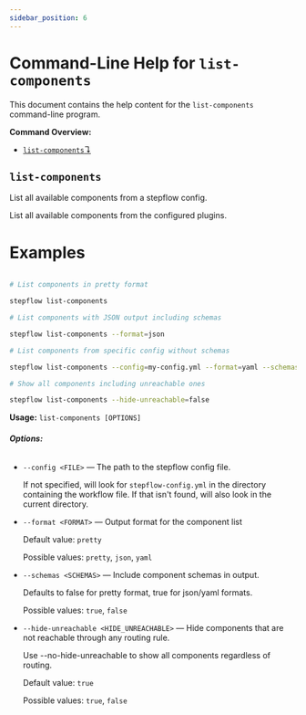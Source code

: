 ```yaml
---
sidebar_position: 6
---
```


# Command-Line Help for `list-components`

This document contains the help content for the `list-components` command-line program.

**Command Overview:**

* [`list-components`↴](#list-components)

## `list-components`

List all available components from a stepflow config.

List all available components from the configured plugins.

# Examples

```bash

# List components in pretty format

stepflow list-components

# List components with JSON output including schemas

stepflow list-components --format=json

# List components from specific config without schemas

stepflow list-components --config=my-config.yml --format=yaml --schemas=false

# Show all components including unreachable ones

stepflow list-components --hide-unreachable=false

```

**Usage:** `list-components [OPTIONS]`

###### **Options:**

* `--config <FILE>` — The path to the stepflow config file.

   If not specified, will look for `stepflow-config.yml` in the directory containing the workflow file. If that isn't found, will also look in the current directory.
* `--format <FORMAT>` — Output format for the component list

  Default value: `pretty`

  Possible values: `pretty`, `json`, `yaml`

* `--schemas <SCHEMAS>` — Include component schemas in output.

   Defaults to false for pretty format, true for json/yaml formats.

  Possible values: `true`, `false`

* `--hide-unreachable <HIDE_UNREACHABLE>` — Hide components that are not reachable through any routing rule.

   Use --no-hide-unreachable to show all components regardless of routing.

  Default value: `true`

  Possible values: `true`, `false`





